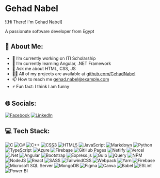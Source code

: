 # Gehad Nabel
![Hi There! I'm Gehad Nabel]

A passionate software developer from Egypt

## 💫 About Me:
- 🔭 I’m currently working on ITI Scholarship
- 🌱 I’m currently learning Angular, .NET Framework
- 💬 Ask me about HTML, CSS, JS
- 👨‍💻 All of my projects are available at [github.com/GehadNabel](https://github.com/GehadNabel)
- 📫 How to reach me gehad.nabel@example.com
- ⚡ Fun fact: I think I am funny

## 🌐 Socials:
[![Facebook](https://img.shields.io/badge/Facebook-%231877F2.svg?style=flat&logo=facebook&logoColor=white)](https://facebook.com/yourprofile)
[![LinkedIn](https://img.shields.io/badge/LinkedIn-%230077B5.svg?style=flat&logo=linkedin&logoColor=white)](https://linkedin.com/in/yourprofile)

## 💻 Tech Stack:
![C](https://img.shields.io/badge/c-%23239120.svg?style=flat&logo=csharp&logoColor=white)
![C#](https://img.shields.io/badge/c%23-%23239120.svg?style=flat&logo=csharp&logoColor=white)
![C++](https://img.shields.io/badge/c++-%2300599C.svg?style=flat&logo=cplusplus&logoColor=white)
![CSS3](https://img.shields.io/badge/css3-%231572B6.svg?style=flat&logo=css3&logoColor=white)
![HTML5](https://img.shields.io/badge/html5-%23E34F26.svg?style=flat&logo=html5&logoColor=white)
![JavaScript](https://img.shields.io/badge/javascript-%23F7DF1E.svg?style=flat&logo=javascript&logoColor=black)
![Markdown](https://img.shields.io/badge/markdown-%23000000.svg?style=flat&logo=markdown&logoColor=white)
![Python](https://img.shields.io/badge/python-%233776AB.svg?style=flat&logo=python&logoColor=white)
![TypeScript](https://img.shields.io/badge/typescript-%23007ACC.svg?style=flat&logo=typescript&logoColor=white)
![Azure](https://img.shields.io/badge/azure-%230072C6.svg?style=flat&logo=microsoftazure&logoColor=white)
![Firebase](https://img.shields.io/badge/firebase-%23039BE5.svg?style=flat&logo=firebase)
![GitHub Pages](https://img.shields.io/badge/github%20pages-%23327FC7.svg?style=flat&logo=github&logoColor=white)
![Netlify](https://img.shields.io/badge/netlify-%23000000.svg?style=flat&logo=netlify&logoColor=#00C7B7)
![Vercel](https://img.shields.io/badge/vercel-%23000000.svg?style=flat&logo=vercel&logoColor=white)
![.Net](https://img.shields.io/badge/.net-%23512BD4.svg?style=flat&logo=dotnet&logoColor=white)
![Angular](https://img.shields.io/badge/angular-%23DD0031.svg?style=flat&logo=angular&logoColor=white)
![Bootstrap](https://img.shields.io/badge/bootstrap-%23563D7C.svg?style=flat&logo=bootstrap&logoColor=white)
![Express.js](https://img.shields.io/badge/express.js-%23404d59.svg?style=flat&logo=express&logoColor=%2361DAFB)
![Gulp](https://img.shields.io/badge/gulp-%23CF4647.svg?style=flat&logo=gulp&logoColor=white)
![jQuery](https://img.shields.io/badge/jquery-%230769AD.svg?style=flat&logo=jquery&logoColor=white)
![NPM](https://img.shields.io/badge/npm-%23CB3837.svg?style=flat&logo=npm&logoColor=white)
![NodeJS](https://img.shields.io/badge/node.js-%2343853D.svg?style=flat&logo=node-dot-js&logoColor=white)
![React](https://img.shields.io/badge/react-%2320232a.svg?style=flat&logo=react&logoColor=%2361DAFB)
![SASS](https://img.shields.io/badge/sass-%23CC6699.svg?style=flat&logo=sass&logoColor=white)
![TailwindCSS](https://img.shields.io/badge/tailwindcss-%2338B2AC.svg?style=flat&logo=tailwind-css&logoColor=white)
![Webpack](https://img.shields.io/badge/webpack-%238DD6F9.svg?style=flat&logo=webpack&logoColor=black)
![Yarn](https://img.shields.io/badge/yarn-%232C8EBB.svg?style=flat&logo=yarn&logoColor=white)
![Firebase](https://img.shields.io/badge/firebase-%23039BE5.svg?style=flat&logo=firebase)
![Microsoft SQL Server](https://img.shields.io/badge/Microsoft%20SQL%20Server-CC2927?style=flat&logo=microsoft%20sql%20server&logoColor=white)
![MongoDB](https://img.shields.io/badge/mongodb-%234ea94b.svg?style=flat&logo=mongodb&logoColor=white)
![Figma](https://img.shields.io/badge/figma-%23F24E1E.svg?style=flat&logo=figma&logoColor=white)
![Canva](https://img.shields.io/badge/Canva-%2300C4CC.svg?style=flat&logo=Canva&logoColor=white)
![Babel](https://img.shields.io/badge/Babel-F9DC3E?style=flat&logo=babel&logoColor=black)
![ESLint](https://img.shields.io/badge/ESLint-4B32C3?style=flat&logo=eslint&logoColor=white)
![Power BI](https://img.shields.io/badge/Power%20BI-F2C811?style=flat&logo=Power%20BI&logoColor=white)

